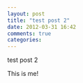 ```yaml
---
layout: post
title: "test post 2"
date: 2012-03-31 16:42
comments: true
categories: 
---
```


test post 2

This is me!
